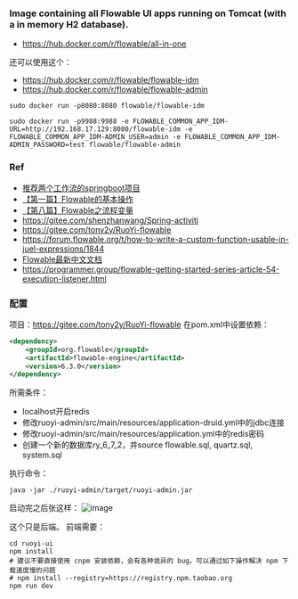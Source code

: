### Image containing all Flowable UI apps running on Tomcat (with a in memory H2 database). 
- https://hub.docker.com/r/flowable/all-in-one


还可以使用这个：
- https://hub.docker.com/r/flowable/flowable-idm
- https://hub.docker.com/r/flowable/flowable-admin


```
sudo docker run -p8080:8080 flowable/flowable-idm

sudo docker run -p9988:9988 -e FLOWABLE_COMMON_APP_IDM-URL=http://192.168.17.129:8080/flowable-idm -e FLOWABLE_COMMON_APP_IDM-ADMIN_USER=admin -e FLOWABLE_COMMON_APP_IDM-ADMIN_PASSWORD=test flowable/flowable-admin
```



### Ref
- [推荐两个工作流的springboot项目](https://mp.weixin.qq.com/s/zKjAuxMATGN0BzD427EPlA)
- [【第一篇】Flowable的基本操作](https://dpb-bobokaoya-sm.blog.csdn.net/article/details/123522470)
- [【第八篇】Flowable之流程变量](https://blog.csdn.net/qq_38526573/article/details/123842772)
- https://gitee.com/shenzhanwang/Spring-activiti
- https://gitee.com/tony2y/RuoYi-flowable
- https://forum.flowable.org/t/how-to-write-a-custom-function-usable-in-juel-expressions/1844
- [Flowable最新中文文档](https://github.com/qiudaoke/flowable-userguide)
- https://programmer.group/flowable-getting-started-series-article-54-execution-listener.html


### 配置
项目：https://gitee.com/tony2y/RuoYi-flowable
在pom.xml中设置依赖：
```xml
<dependency>
    <groupId>org.flowable</groupId>
    <artifactId>flowable-engine</artifactId>
    <version>6.3.0</version>
</dependency>
```

所需条件：
- localhost开启redis
- 修改ruoyi-admin/src/main/resources/application-druid.yml中的jdbc连接
- 修改ruoyi-admin/src/main/resources/application.yml中的redis密码
- 创建一个新的数据库ry_6_7_2，并source flowable.sql, quartz.sql, system.sql

执行命令：
```
java -jar ./ruoyi-admin/target/ruoyi-admin.jar
```

启动完之后张这样：
![image](https://user-images.githubusercontent.com/30398606/176610306-6aca5d35-1349-471e-854b-b4e2bc334b83.png)

这个只是后端。
前端需要：
```
cd ruoyi-ui
npm install
# 建议不要直接使用 cnpm 安装依赖，会有各种诡异的 bug。可以通过如下操作解决 npm 下载速度慢的问题
# npm install --registry=https://registry.npm.taobao.org
npm run dev
```
